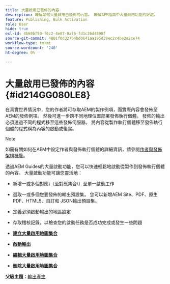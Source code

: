 ```yaml
---
title: 大量啟用已發佈的內容
description: 瞭解如何大量啟用已發佈的內容。 瞭解AEM指南中大量啟用功能的好處。
feature: Publishing, Bulk Activation
role: User
hide: true
exl-id: 4b60bf50-f6c2-4e87-8af6-fd1c26d4898f
source-git-commit: 4801f0d327b4bd0641aa195d39ec2c4be2a2ce74
workflow-type: tm+mt
source-wordcount: '240'
ht-degree: 0%

---
```


# 大量啟用已發佈的內容 {#id214GG080LE8}

在真實世界情況中，您的作者將可存取AEM的製作例項，而實際內容會發佈至AEM的發佈例項。 然後可進一步跨不同地理位置部署發佈執行個體。 發佈的輸出必須透過不同的程式移至這些發佈伺服器。 將內容從製作執行個體移至發佈執行個體的程式稱為內容的啟動或復寫。

>[!NOTE]
>
> 如需有關如何在AEM中設定作者與發佈執行個體的詳細資訊，請參閱[作者與發佈架構概覽](https://experienceleague.adobe.com/docs/experience-manager-screens/user-guide/administering/author-publish/author-publish-architecture-overview.html?lang=zh-Hant#prerequisites)。

透過AEM Guides的大量啟動功能，您可以快速輕鬆地啟動從製作到發佈執行個體的內容。 大量啟動功能可讓您靈活地：

- 新增一或多個對應\（至對應集合\）至單一啟動工作

- 選取一或多個您要發佈的輸出預設集。 您可以新增AEM Site、PDF、原生PDF、HTML5、自訂和
JSON輸出預設集。


- 定義必須啟動輸出的地區設定

- 存取稽核記錄，以檢查您的啟動任務是否成功完成或發生一些問題


- **[建立大量啟用地圖集合](conf-bulk-activation-create-map-collection.md)**

- **[啟動輸出](conf-bulk-activation-publish-map-collection.md)**

- **[編輯大量啟用地圖集合](conf-bulk-activation-edit-map-collection.md)**

- **[刪除大量啟用地圖集合](conf-bulk-activation-delete-map-collection.md)**


**父級主題：**&#x200B;[&#x200B;輸出產生](generate-output.md)
